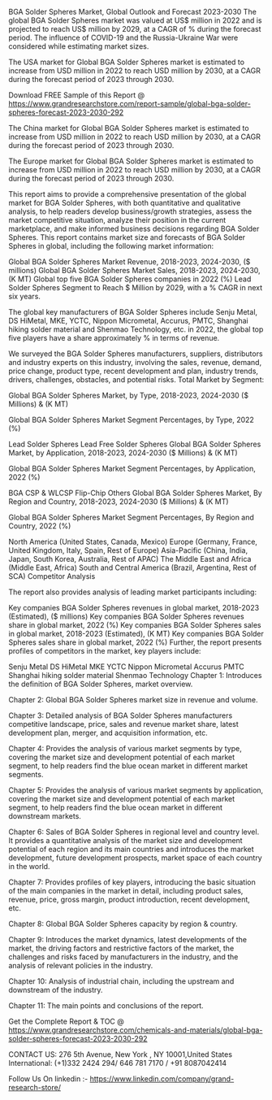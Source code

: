 BGA Solder Spheres Market, Global Outlook and Forecast 2023-2030
The global BGA Solder Spheres market was valued at US$ million in 2022 and is projected to reach US$ million by 2029, at a CAGR of % during the forecast period. The influence of COVID-19 and the Russia-Ukraine War were considered while estimating market sizes.

The USA market for Global BGA Solder Spheres market is estimated to increase from USD million in 2022 to reach USD million by 2030, at a CAGR during the forecast period of 2023 through 2030.

Download FREE Sample of this Report @ https://www.grandresearchstore.com/report-sample/global-bga-solder-spheres-forecast-2023-2030-292

The China market for Global BGA Solder Spheres market is estimated to increase from USD million in 2022 to reach USD million by 2030, at a CAGR during the forecast period of 2023 through 2030.

The Europe market for Global BGA Solder Spheres market is estimated to increase from USD million in 2022 to reach USD million by 2030, at a CAGR during the forecast period of 2023 through 2030.

This report aims to provide a comprehensive presentation of the global market for BGA Solder Spheres, with both quantitative and qualitative analysis, to help readers develop business/growth strategies, assess the market competitive situation, analyze their position in the current marketplace, and make informed business decisions regarding BGA Solder Spheres. This report contains market size and forecasts of BGA Solder Spheres in global, including the following market information:

Global BGA Solder Spheres Market Revenue, 2018-2023, 2024-2030, ($ millions)
Global BGA Solder Spheres Market Sales, 2018-2023, 2024-2030, (K MT)
Global top five BGA Solder Spheres companies in 2022 (%)
Lead Solder Spheres Segment to Reach $ Million by 2029, with a % CAGR in next six years.

The global key manufacturers of BGA Solder Spheres include Senju Metal, DS HiMetal, MKE, YCTC, Nippon Micrometal, Accurus, PMTC, Shanghai hiking solder material and Shenmao Technology, etc. in 2022, the global top five players have a share approximately % in terms of revenue.

We surveyed the BGA Solder Spheres manufacturers, suppliers, distributors and industry experts on this industry, involving the sales, revenue, demand, price change, product type, recent development and plan, industry trends, drivers, challenges, obstacles, and potential risks. Total Market by Segment:

Global BGA Solder Spheres Market, by Type, 2018-2023, 2024-2030 ($ Millions) & (K MT)

Global BGA Solder Spheres Market Segment Percentages, by Type, 2022 (%)

Lead Solder Spheres
Lead Free Solder Spheres
Global BGA Solder Spheres Market, by Application, 2018-2023, 2024-2030 ($ Millions) & (K MT)

Global BGA Solder Spheres Market Segment Percentages, by Application, 2022 (%)

BGA
CSP & WLCSP
Flip-Chip
Others
Global BGA Solder Spheres Market, By Region and Country, 2018-2023, 2024-2030 ($ Millions) & (K MT)

Global BGA Solder Spheres Market Segment Percentages, By Region and Country, 2022 (%)

North America (United States, Canada, Mexico)
Europe (Germany, France, United Kingdom, Italy, Spain, Rest of Europe)
Asia-Pacific (China, India, Japan, South Korea, Australia, Rest of APAC)
The Middle East and Africa (Middle East, Africa)
South and Central America (Brazil, Argentina, Rest of SCA)
Competitor Analysis

The report also provides analysis of leading market participants including:

Key companies BGA Solder Spheres revenues in global market, 2018-2023 (Estimated), ($ millions)
Key companies BGA Solder Spheres revenues share in global market, 2022 (%)
Key companies BGA Solder Spheres sales in global market, 2018-2023 (Estimated), (K MT)
Key companies BGA Solder Spheres sales share in global market, 2022 (%)
Further, the report presents profiles of competitors in the market, key players include:

Senju Metal
DS HiMetal
MKE
YCTC
Nippon Micrometal
Accurus
PMTC
Shanghai hiking solder material
Shenmao Technology
Chapter 1: Introduces the definition of BGA Solder Spheres, market overview.

Chapter 2: Global BGA Solder Spheres market size in revenue and volume.

Chapter 3: Detailed analysis of BGA Solder Spheres manufacturers competitive landscape, price, sales and revenue market share, latest development plan, merger, and acquisition information, etc.

Chapter 4: Provides the analysis of various market segments by type, covering the market size and development potential of each market segment, to help readers find the blue ocean market in different market segments.

Chapter 5: Provides the analysis of various market segments by application, covering the market size and development potential of each market segment, to help readers find the blue ocean market in different downstream markets.

Chapter 6: Sales of BGA Solder Spheres in regional level and country level. It provides a quantitative analysis of the market size and development potential of each region and its main countries and introduces the market development, future development prospects, market space of each country in the world.

Chapter 7: Provides profiles of key players, introducing the basic situation of the main companies in the market in detail, including product sales, revenue, price, gross margin, product introduction, recent development, etc.

Chapter 8: Global BGA Solder Spheres capacity by region & country.

Chapter 9: Introduces the market dynamics, latest developments of the market, the driving factors and restrictive factors of the market, the challenges and risks faced by manufacturers in the industry, and the analysis of relevant policies in the industry.

Chapter 10: Analysis of industrial chain, including the upstream and downstream of the industry.

Chapter 11: The main points and conclusions of the report.

Get the Complete Report & TOC @ https://www.grandresearchstore.com/chemicals-and-materials/global-bga-solder-spheres-forecast-2023-2030-292

CONTACT US:
276 5th Avenue, New York , NY 10001,United States
International: (+1)332 2424 294/ 646 781 7170 / +91 8087042414

Follow Us On linkedin :- https://www.linkedin.com/company/grand-research-store/

